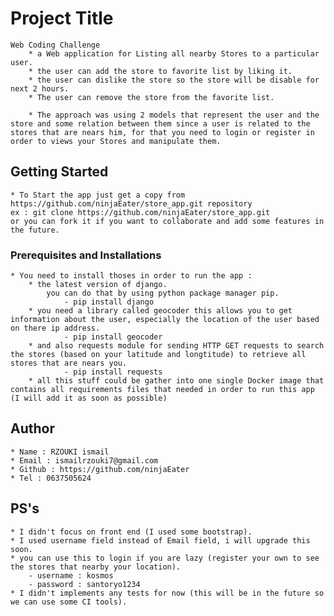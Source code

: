 # Project Title
    Web Coding Challenge
        * a Web application for Listing all nearby Stores to a particular user.
        * the user can add the store to favorite list by liking it.
        * the user can dislike the store so the store will be disable for next 2 hours.
        * The user can remove the store from the favorite list.

        * The approach was using 2 models that represent the user and the store and some relation between them since a user is related to the stores that are nears him, for that you need to login or register in order to views your Stores and manipulate them.

## Getting Started
    * To Start the app just get a copy from https://github.com/ninjaEater/store_app.git repository
    ex : git clone https://github.com/ninjaEater/store_app.git
    or you can fork it if you want to collaborate and add some features in the future.

### Prerequisites and Installations
    * You need to install thoses in order to run the app :
        * the latest version of django.
            you can do that by using python package manager pip.
                - pip install django
        * you need a library called geocoder this allows you to get information about the user, especially the location of the user based on there ip address.
                - pip install geocoder
        * and also requests module for sending HTTP GET requests to search the stores (based on your latitude and longtitude) to retrieve all stores that are nears you.
                - pip install requests
        * all this stuff could be gather into one single Docker image that contains all requirements files that needed in order to run this app (I will add it as soon as possible) 
## Author
    * Name : RZOUKI ismail
    * Email : ismailrzouki7@gmail.com
    * Github : https://github.com/ninjaEater
    * Tel : 0637505624

## PS's
    * I didn't focus on front end (I used some bootstrap).
    * I used username field instead of Email field, i will upgrade this soon.
    * you can use this to login if you are lazy (register your own to see the stores that nearby your location).
        - username : kosmos
        - password : santoryo1234   
    * I didn't implements any tests for now (this will be in the future so we can use some CI tools).